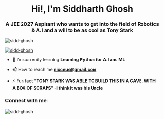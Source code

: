 ##  <h1 align="center">Hi!, I'm Siddharth Ghosh</h1>
<h3 align="center">A JEE 2027 Aspirant who wants to get into the field of Robotics & A.I and a will to be as cool as Tony Stark</h3>

<p align="left"> <img src="https://komarev.com/ghpvc/?username=sidd-ghosh&label=Profile%20views&color=0e75b6&style=flat" alt="sidd-ghosh" /> </p>

<p align="left"> <a href="https://github.com/ryo-ma/github-profile-trophy"><img src="https://github-profile-trophy.vercel.app/?username=sidd-ghosh" alt="sidd-ghosh" /></a> </p>

- 🌱 I’m currently learning **Learning Python for A.I and ML**

- 📫 How to reach me **nixceus@gmail.com**

- ⚡ Fun fact **"TONY STARK WAS ABLE TO BUILD THIS IN A CAVE. WITH A BOX OF SCRAPS" -I think it was his Uncle**

<h3 align="left">Connect with me:</h3>
<p align="left">
</p>

<p><img align="center" src="https://github-readme-stats.vercel.app/api/top-langs?username=sidd-ghosh&show_icons=true&locale=en&layout=compact" alt="sidd-ghosh" /></p>


<!--
**Sidd-Ghosh/Sidd-Ghosh** is a ✨ _special_ ✨ repository because its `README.md` (this file) appears on your GitHub profile.

Here are some ideas to get you started:

- 🔭 I’m currently working on ...
- 🌱 I’m currently learning ...
- 👯 I’m looking to collaborate on ...
- 🤔 I’m looking for help with ...
- 💬 Ask me about ...
- 📫 How to reach me: ...
- 😄 Pronouns: ...
- ⚡ Fun fact: ...
-->
